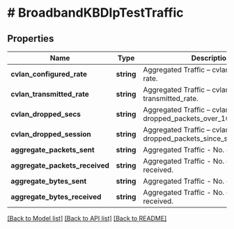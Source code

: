 # # BroadbandKBDIpTestTraffic

## Properties

Name | Type | Description | Notes
------------ | ------------- | ------------- | -------------
**cvlan_configured_rate** | **string** | Aggregated Traffic – cvlan configured rate. | [optional]
**cvlan_transmitted_rate** | **string** | Aggregated Traffic – cvlan transmitted_rate. | [optional]
**cvlan_dropped_secs** | **string** | Aggregated Traffic – cvlan dropped_packets_over_10sec. | [optional]
**cvlan_dropped_session** | **string** | Aggregated Traffic – cvlan dropped_packets_since_start_of_session. | [optional]
**aggregate_packets_sent** | **string** | Aggregated Traffic - No. of packets sent. | [optional]
**aggregate_packets_received** | **string** | Aggregated Traffic - No. of packets received. | [optional]
**aggregate_bytes_sent** | **string** | Aggregated Traffic - No. of bytes sent. | [optional]
**aggregate_bytes_received** | **string** | Aggregated Traffic - No. of bytes received. | [optional]

[[Back to Model list]](../../README.md#models) [[Back to API list]](../../README.md#endpoints) [[Back to README]](../../README.md)
